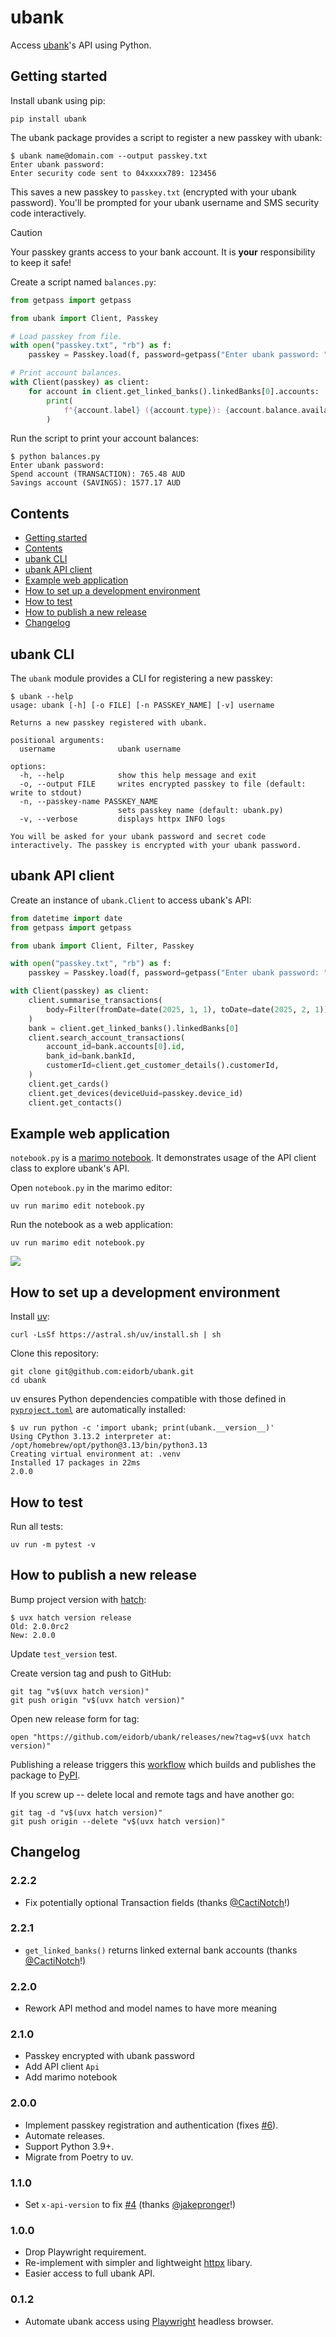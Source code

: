# ubank

Access [ubank](https://www.ubank.com.au)'s API using Python.


## Getting started

Install ubank using pip:

    pip install ubank

The ubank package provides a script to register a new passkey with ubank:

```console
$ ubank name@domain.com --output passkey.txt
Enter ubank password:
Enter security code sent to 04xxxxx789: 123456
```

This saves a new passkey to `passkey.txt` (encrypted with your ubank password).
You'll be prompted for your ubank username and SMS security code interactively.

> [!CAUTION]
> Your passkey grants access to your bank account.
> It is **your** responsibility to keep it safe!

Create a script named `balances.py`:

```python
from getpass import getpass

from ubank import Client, Passkey

# Load passkey from file.
with open("passkey.txt", "rb") as f:
    passkey = Passkey.load(f, password=getpass("Enter ubank password: "))

# Print account balances.
with Client(passkey) as client:
    for account in client.get_linked_banks().linkedBanks[0].accounts:
        print(
            f"{account.label} ({account.type}): {account.balance.available} {account.balance.currency}"
        )
```

Run the script to print your account balances:

```console
$ python balances.py
Enter ubank password:
Spend account (TRANSACTION): 765.48 AUD
Savings account (SAVINGS): 1577.17 AUD
```


## Contents

- [Getting started](#getting-started)
- [Contents](#contents)
- [ubank CLI](#ubank-cli)
- [ubank API client](#ubank-api-client)
- [Example web application](#example-web-application)
- [How to set up a development environment](#how-to-set-up-a-development-environment)
- [How to test](#how-to-test)
- [How to publish a new release](#how-to-publish-a-new-release)
- [Changelog](#changelog)


## ubank CLI

The `ubank` module provides a CLI for registering a new passkey:

```console
$ ubank --help
usage: ubank [-h] [-o FILE] [-n PASSKEY_NAME] [-v] username

Returns a new passkey registered with ubank.

positional arguments:
  username              ubank username

options:
  -h, --help            show this help message and exit
  -o, --output FILE     writes encrypted passkey to file (default: write to stdout)
  -n, --passkey-name PASSKEY_NAME
                        sets passkey name (default: ubank.py)
  -v, --verbose         displays httpx INFO logs

You will be asked for your ubank password and secret code interactively. The passkey is encrypted with your ubank password.
```


## ubank API client

Create an instance of `ubank.Client` to access ubank's API:

```python
from datetime import date
from getpass import getpass

from ubank import Client, Filter, Passkey

with open("passkey.txt", "rb") as f:
    passkey = Passkey.load(f, password=getpass("Enter ubank password: "))

with Client(passkey) as client:
    client.summarise_transactions(
        body=Filter(fromDate=date(2025, 1, 1), toDate=date(2025, 2, 1))
    )
    bank = client.get_linked_banks().linkedBanks[0]
    client.search_account_transactions(
        account_id=bank.accounts[0].id,
        bank_id=bank.bankId,
        customerId=client.get_customer_details().customerId,
    )
    client.get_cards()
    client.get_devices(deviceUuid=passkey.device_id)
    client.get_contacts()
```


## Example web application

`notebook.py` is a [marimo notebook](https://eidorb.github.io/ubank/notebook.html).
It demonstrates usage of the API client class to explore ubank's API.

Open `notebook.py` in the marimo editor:

    uv run marimo edit notebook.py

Run the notebook as a web application:

    uv run marimo edit notebook.py

![](notebook.gif)


## How to set up a development environment

Install [uv](https://docs.astral.sh/uv/):

    curl -LsSf https://astral.sh/uv/install.sh | sh

Clone this repository:

    git clone git@github.com:eidorb/ubank.git
    cd ubank

uv ensures Python dependencies compatible with those defined in [`pyproject.toml`](pyproject.toml)
are automatically installed:

```console
$ uv run python -c 'import ubank; print(ubank.__version__)'
Using CPython 3.13.2 interpreter at: /opt/homebrew/opt/python@3.13/bin/python3.13
Creating virtual environment at: .venv
Installed 17 packages in 22ms
2.0.0
```


## How to test

Run all tests:

    uv run -m pytest -v


## How to publish a new release

Bump project version with [hatch](https://hatch.pypa.io/latest/version/):

```console
$ uvx hatch version release
Old: 2.0.0rc2
New: 2.0.0
```

Update `test_version` test.

Create version tag and push to GitHub:

    git tag "v$(uvx hatch version)"
    git push origin "v$(uvx hatch version)"

Open new release form for tag:

    open "https://github.com/eidorb/ubank/releases/new?tag=v$(uvx hatch version)"

Publishing a release triggers this [workflow](.github/workflows/workflow.yml)
which builds and publishes the package to [PyPI](https://pypi.org/project/ubank/).

If you screw up -- delete local and remote tags and have another go:

    git tag -d "v$(uvx hatch version)"
    git push origin --delete "v$(uvx hatch version)"


## Changelog

### 2.2.2

- Fix potentially optional Transaction fields (thanks [@CactiNotch](https://github.com/CactiNotch)!)


### 2.2.1

- `get_linked_banks()` returns linked external bank accounts (thanks [@CactiNotch](https://github.com/CactiNotch)!)



### 2.2.0

- Rework API method and model names to have more meaning



### 2.1.0

- Passkey encrypted with ubank password
- Add API client `Api`
- Add marimo notebook


### 2.0.0

- Implement passkey registration and authentication (fixes [#6](https://github.com/eidorb/ubank/issues/6)).
- Automate releases.
- Support Python 3.9+.
- Migrate from Poetry to uv.


### 1.1.0

- Set `x-api-version` to fix [#4](https://github.com/eidorb/ubank/issues/4) (thanks [@jakepronger](https://github.com/jakepronger)!)


### 1.0.0

- Drop Playwright requirement.
- Re-implement with simpler and lightweight [httpx](https://www.python-httpx.org) libary.
- Easier access to full ubank API.


### 0.1.2

- Automate ubank access using [Playwright](https://playwright.dev) headless browser.
